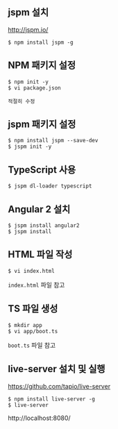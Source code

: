 ## jspm 설치

http://jspm.io/

```
$ npm install jspm -g
```

## NPM 패키지 설정

```
$ npm init -y
$ vi package.json

적절히 수정
```

## jspm 패키지 설정

```
$ npm install jspm --save-dev
$ jspm init -y
```

## TypeScript 사용

```
$ jspm dl-loader typescript
```

## Angular 2 설치

```
$ jspm install angular2
$ jspm install
```

## HTML 파일 작성

```
$ vi index.html
```

`index.html` 파일 참고

## TS 파일 생성

```
$ mkdir app
$ vi app/boot.ts
```

`boot.ts` 파일 참고

## live-server 설치 및 실행

https://github.com/tapio/live-server

```
$ npm install live-server -g
$ live-server
```

http://localhost:8080/
